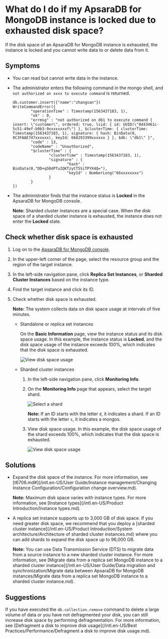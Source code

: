 # What do I do if my ApsaraDB for MongoDB instance is locked due to exhausted disk space?

If the disk space of an ApsaraDB for MongoDB instance is exhausted, the instance is locked and you cannot write data to or delete data from it.

## Symptoms

-   You can read but cannot write data in the instance.
-   The administrator enters the following command in the mongo shell, and `not authorized on xxxx to execute command` is returned.

    ```
    db.customer.insert({"name":"zhangsan"})
    WriteCommandError({
            "operationTime" : Timestamp(1563437183, 1),
            "ok" : 0,
            "errmsg" : "not authorized on db1 to execute command { insert: \"customer\", ordered: true, lsid: { id: UUID(\"8d43461c-5c51-49ef-b9b3-9xxxxxxxxf\") }, $clusterTime: { clusterTime: Timestamp(1563437183, 1), signature: { hash: BinData(0, 0C3FAAE747xxxxxx), keyId: 668293399xxxxxx } }, $db: \"db1\" }",
            "code" : 13,
            "codeName" : "Unauthorized",
            "$clusterTime" : {
                    "clusterTime" : Timestamp(1563437183, 1),
                    "signature" : {
                            "hash" : BinData(0,"DD+q50dPTuIQKTzytT5SiTPYX4Q="),
                            "keyId" : NumberLong("66xxxxxxxx")
                    }
            }
    })
    ```

-   The administrator finds that the instance status is **Locked** in the ApsaraDB for MongoDB console.

    **Note:** Sharded cluster instances are a special case. When the disk space of a sharded cluster instance is exhausted, the instance does not enter the **Locked** state.


## Check whether disk space is exhausted

1.  Log on to the [ApsaraDB for MongoDB console](https://mongodb.console.aliyun.com/).

2.  In the upper-left corner of the page, select the resource group and the region of the target instance.

3.  In the left-side navigation pane, click **Replica Set Instances**, or **Sharded Cluster Instances** based on the instance type.

4.  Find the target instance and click its ID.

5.  Check whether disk space is exhausted.

    **Note:** The system collects data on disk space usage at intervals of five minutes.

    -   Standalone or replica set instances

        On the **Basic Information** page, view the instance status and its disk space usage. In this example, the instance status is **Locked**, and the disk space usage of the instance exceeds 100%, which indicates that the disk space is exhausted.

        ![View disk space usage](https://static-aliyun-doc.oss-accelerate.aliyuncs.com/assets/img/en-US/4266845951/p51781.png)

    -   Sharded cluster instances
        1.  In the left-side navigation pane, click **Monitoring Info**.
        2.  On the **Monitoring Info** page that appears, select the target shard.

            ![Select a shard](https://static-aliyun-doc.oss-accelerate.aliyuncs.com/assets/img/en-US/4266845951/p51878.png)

            **Note:** If an ID starts with the letter `d`, it indicates a shard. If an ID starts with the letter `s`, it indicates a mongos.

        3.  View disk space usage. In this example, the disk space usage of the shard exceeds 100%, which indicates that the disk space is exhausted.

            ![View disk space usage](https://static-aliyun-doc.oss-accelerate.aliyuncs.com/assets/img/en-US/4266845951/p51879.png)


## Solutions

-   Expand the disk space of the instance. For more information, see [t6706.md\#](/intl.en-US/User Guide/Instance management/Changing Instance Configuration/Configuration change overview.md).

    **Note:** Maximum disk space varies with instance types. For more information, see [Instance types](/intl.en-US/Product Introduction/Instance types.md).

-   A replica set instance supports up to 3,000 GB of disk space. If you need greater disk space, we recommend that you deploy a [sharded cluster instance](/intl.en-US/Product Introduction/System architecture/Architecture of sharded cluster instances.md) where you can add shards to expand the disk space up to 96,000 GB.

    **Note:** You can use Data Transmission Service \(DTS\) to migrate data from a source instance to a new sharded cluster instance. For more information, see [Migrate data from a replica set MongoDB instance to a sharded cluster instance](/intl.en-US/User Guide/Data migration and synchronization/Migrate data between ApsaraDB for MongoDB instances/Migrate data from a replica set MongoDB instance to a sharded cluster instance.md).


## Suggestions

If you have executed the `db.collection.remove` command to delete a large volume of data or you have not defragmented your disk, you can still increase disk space by performing defragmentation. For more information, see [Defragment a disk to improve disk usage](/intl.en-US/Best Practices/Performance/Defragment a disk to improve disk usage.md).


